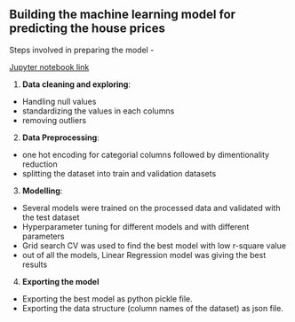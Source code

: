 ## Building the machine learning model for predicting the house prices

Steps involved in preparing the model - 

[Jupyter notebook link](House_price_prediction.ipynb)

1. **Data cleaning and exploring**:
- Handling null values
- standardizing the values in each columns
- removing outliers


2. **Data Preprocessing**:
- one hot encoding for categorial columns followed by dimentionality reduction 
- splitting the dataset into train and validation datasets

3. **Modelling**:
- Several models were trained on the processed data and validated with the test dataset
- Hyperparameter tuning for different models and with different parameters 
- Grid search CV was used to find the best model with low r-square value  
- out of all the models, Linear Regression model was giving the best results

4. **Exporting the model**
- Exporting the best model as python pickle file.
- Exporting the data structure (column names of the dataset) as json file.
 
